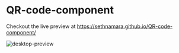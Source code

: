 # QR-code-component

Checkout the live preview at https://sethnamara.github.io/QR-code-component/

![desktop-preview](https://github.com/SethNamara/QR-code-component/assets/106119806/2e112274-e072-4b43-8d7f-1538ef8b64db)
